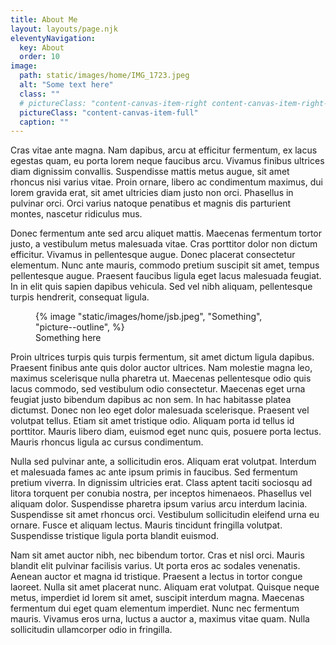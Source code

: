 ```yaml
---
title: About Me
layout: layouts/page.njk
eleventyNavigation:
  key: About
  order: 10
image:
  path: static/images/home/IMG_1723.jpeg
  alt: "Some text here"
  class: ""
  # pictureClass: "content-canvas-item-right content-canvas-item-right--span-3"
  pictureClass: "content-canvas-item-full"
  caption: ""
---
```


Cras vitae ante magna. Nam dapibus, arcu at efficitur fermentum, ex lacus egestas quam, eu porta lorem neque faucibus arcu. Vivamus finibus ultrices diam dignissim convallis. Suspendisse mattis metus augue, sit amet rhoncus nisi varius vitae. Proin ornare, libero ac condimentum maximus, dui lorem gravida erat, sit amet ultricies diam justo non orci. Phasellus in pulvinar orci. Orci varius natoque penatibus et magnis dis parturient montes, nascetur ridiculus mus.

Donec fermentum ante sed arcu aliquet mattis. Maecenas fermentum tortor justo, a vestibulum metus malesuada vitae. Cras porttitor dolor non dictum efficitur. Vivamus in pellentesque augue. Donec placerat consectetur elementum. Nunc ante mauris, commodo pretium suscipit sit amet, tempus pellentesque augue. Praesent faucibus ligula eget lacus malesuada feugiat. In in elit quis sapien dapibus vehicula. Sed vel nibh aliquam, pellentesque turpis hendrerit, consequat ligula.

<figure class="content-canvas-item-wide picture--block">
  {% image "static/images/home/jsb.jpeg", "Something", "picture--outline", %}
  <figcaption>Something here</figcaption>
</figure>

Proin ultrices turpis quis turpis fermentum, sit amet dictum ligula dapibus. Praesent finibus ante quis dolor auctor ultrices. Nam molestie magna leo, maximus scelerisque nulla pharetra ut. Maecenas pellentesque odio quis lacus commodo, sed vestibulum odio consectetur. Maecenas eget urna feugiat justo bibendum dapibus ac non sem. In hac habitasse platea dictumst. Donec non leo eget dolor malesuada scelerisque. Praesent vel volutpat tellus. Etiam sit amet tristique odio. Aliquam porta id tellus id porttitor. Mauris libero diam, euismod eget nunc quis, posuere porta lectus. Mauris rhoncus ligula ac cursus condimentum.

Nulla sed pulvinar ante, a sollicitudin eros. Aliquam erat volutpat. Interdum et malesuada fames ac ante ipsum primis in faucibus. Sed fermentum pretium viverra. In dignissim ultricies erat. Class aptent taciti sociosqu ad litora torquent per conubia nostra, per inceptos himenaeos. Phasellus vel aliquam dolor. Suspendisse pharetra ipsum varius arcu interdum lacinia. Suspendisse sit amet rhoncus orci. Vestibulum sollicitudin eleifend urna eu ornare. Fusce et aliquam lectus. Mauris tincidunt fringilla volutpat. Suspendisse tristique ligula porta blandit euismod.

Nam sit amet auctor nibh, nec bibendum tortor. Cras et nisl orci. Mauris blandit elit pulvinar facilisis varius. Ut porta eros ac sodales venenatis. Aenean auctor et magna id tristique. Praesent a lectus in tortor congue laoreet. Nulla sit amet placerat nunc. Aliquam erat volutpat. Quisque neque metus, imperdiet id lorem sit amet, suscipit interdum magna. Maecenas fermentum dui eget quam elementum imperdiet. Nunc nec fermentum mauris. Vivamus eros urna, luctus a auctor a, maximus vitae quam. Nulla sollicitudin ullamcorper odio in fringilla.
